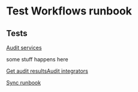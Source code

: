 # Test Workflows runbook

## Tests
[Audit services](https://console.transposit.com/mc/t/transposit-eng/actions/audit_services)

some stuff happens here

[Get audit results](https://console.transposit.com/mc/t/transposit-eng/actions/get_audit_results)[Audit integrators](https://console.transposit.com/mc/t/transposit-eng/actions/audit_integrators)

[Sync runbook](https://console.transposit.com/mc/t/transposit-eng/actions/sync_runbook)



